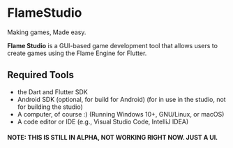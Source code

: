# FlameStudio
Making games, Made easy.

**Flame Studio** is a GUI-based game development tool that allows users to create games using the Flame Engine for Flutter.

## Required Tools

- the Dart and Flutter SDK
- Android SDK (optional, for build for Android)  (for in use in the studio, not for building the studio)
- A computer, of course :) (Running Windows 10+, GNU/Linux, or macOS)
- A code editor or IDE (e.g., Visual Studio Code, IntelliJ IDEA)


#### NOTE: THIS IS STILL IN ALPHA, NOT WORKING RIGHT NOW. JUST A UI.